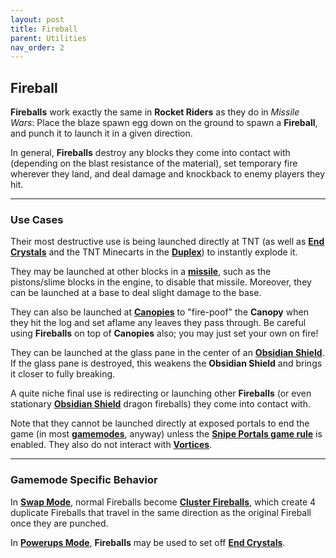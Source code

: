 ```yaml
---
layout: post
title: Fireball
parent: Utilities
nav_order: 2
---
```

**Fireball**
---

**Fireballs** work exactly the same in **Rocket Riders** as they do in *Missile Wars*: Place the blaze spawn egg down on the ground to spawn a **Fireball**, and punch it to launch it in a given direction.

In general, **Fireballs** destroy any blocks they come into contact with (depending on the blast resistance of the material), set temporary fire wherever they land, and deal damage and knockback to enemy players they hit.

---
### Use Cases

Their most destructive use is being launched directly at TNT (as well as **[End Crystals](https://zeroniaserver.github.io/RocketRidersWiki/gamemodes/powerups#objective)** and the TNT Minecarts in the **[Duplex](https://zeroniaserver.github.io/RocketRidersWiki/missiles/special/duplex)**) to instantly explode it.

They may be launched at other blocks in a **[missile](https://zeroniaserver.github.io/RocketRidersWiki/missiles)**, such as the pistons/slime blocks in the engine, to disable that missile. Moreover, they can be launched at a base to deal slight damage to the base.

They can also be launched at **[Canopies](https://zeroniaserver.github.io/RocketRidersWiki/utilities/canopy)** to "fire-poof" the **Canopy** when they hit the log and set aflame any leaves they pass through. Be careful using **Fireballs** on top of **Canopies** also; you may just set your own on fire!

They can be launched at the glass pane in the center of an **[Obsidian Shield](https://zeroniaserver.github.io/RocketRidersWiki/utilities/obsidian_shield)**. If the glass pane is destroyed, this weakens the **Obsidian Shield** and brings it closer to fully breaking.

A quite niche final use is redirecting or launching other **Fireballs** (or even stationary **[Obsidian Shield](https://zeroniaserver.github.io/RocketRidersWiki/utilities/obsidian_shield)** dragon fireballs) they come into contact with.

Note that they cannot be launched directly at exposed portals to end the game (in most **[gamemodes](https://zeroniaserver.github.io/RocketRidersWiki/gamemodes)**, anyway) unless the **[Snipe Portals game rule](https://zeroniaserver.github.io/RocketRidersWiki/modification_room/game_rules#snipe-portals)** is enabled. They also do not interact with **[Vortices](https://zeroniaserver.github.io/RocketRidersWiki/utilities/vortex)**.

---
### Gamemode Specific Behavior

In **[Swap Mode](https://zeroniaserver.github.io/RocketRidersWiki/gamemodes/swap)**, normal Fireballs become **[Cluster Fireballs](https://zeroniaserver.github.io/RocketRidersWiki/gamemodes/swap#cluster-fireball)**, which create 4 duplicate Fireballs that travel in the same direction as the original Fireball once they are punched.

In **[Powerups Mode](https://zeroniaserver.github.io/RocketRidersWiki/gamemodes/powerups)**, **Fireballs** may be used to set off **[End Crystals](https://zeroniaserver.github.io/RocketRidersWiki/gamemodes/powerups#objective)**.
